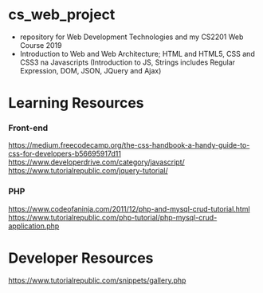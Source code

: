 # cs_web_project
- repository for Web Development Technologies and my CS2201 Web Course 2019
- Introduction to Web and Web Architecture; HTML and HTML5, CSS and CSS3 na Javascripts (Introduction to JS, Strings includes Regular Expression, DOM, JSON, JQuery and Ajax)

# Learning Resources

### Front-end
https://medium.freecodecamp.org/the-css-handbook-a-handy-guide-to-css-for-developers-b56695917d11
https://www.developerdrive.com/category/javascript/  
https://www.tutorialrepublic.com/jquery-tutorial/

### PHP
https://www.codeofaninja.com/2011/12/php-and-mysql-crud-tutorial.html     
https://www.tutorialrepublic.com/php-tutorial/php-mysql-crud-application.php


# Developer Resources    
https://www.tutorialrepublic.com/snippets/gallery.php   
